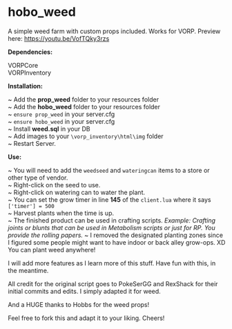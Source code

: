 # hobo_weed
A simple weed farm with custom props included. Works for VORP. Preview here: https://youtu.be/VofTQky3rzs

**Dependencies:**

VORPCore  
VORPInventory

**Installation:**

~ Add the **prop_weed** folder to your resources folder  
~ Add the **hobo_weed** folder to your resources folder     
~ `ensure prop_weed` in your server.cfg   
~ `ensure hobo_weed` in your server.cfg     
~ Install **weed.sql** in your DB   
~ Add images to your `\vorp_inventory\html\img` folder  
~ Restart Server. 

**Use:**

~ You will need to add the `weedseed` and `wateringcan` items to a store or other type of vendor.  
~ Right-click on the seed to use.  
~ Right-click on watering can to water the plant.   
~ You can set the grow timer in line **145** of the `client.lua` where it says `['timer'] = 500`  
~ Harvest plants when the time is up.   
~ The finished product can be used in crafting scripts. *Example: Crafting joints or blunts that can be used in Metabolism scripts or just for RP. You provide the rolling papers.*
~ I removed the designated planting zones since I figured some people might want to have indoor or back alley grow-ops. XD You can plant weed anywhere! 

I will add more features as I learn more of this stuff. Have fun with this, in the meantime. 

All credit for the original script goes to PokeSerGG and RexShack for their initial commits and edits. I simply adapted it for weed. 

And a HUGE thanks to Hobbs for the weed props! 

Feel free to fork this and adapt it to your liking. Cheers!  
